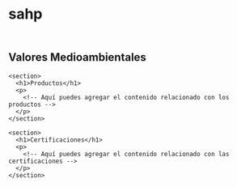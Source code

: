 # sahp
<!DOCTYPE html>
<html>
<head>
  <meta charset="UTF-8">
  <title>SAHP Packaging</title>
  <link rel="stylesheet" href="{{ url_for('static', filename='styles.css') }}">
</head>
<body>
  <!-- Encabezado de la página -->
  <header>
    <nav>
      <!-- Aquí puedes agregar el menú de navegación -->
    </nav>
  </header>

  <!-- Contenido principal de la página -->
  <main>
    <section>
      <h1>Valores Medioambientales</h1>
      <p>
        <!-- Aquí puedes agregar el contenido relacionado con los valores medioambientales -->
      </p>
    </section>

    <section>
      <h1>Productos</h1>
      <p>
        <!-- Aquí puedes agregar el contenido relacionado con los productos -->
      </p>
    </section>

    <section>
      <h1>Certificaciones</h1>
      <p>
        <!-- Aquí puedes agregar el contenido relacionado con las certificaciones -->
      </p>
    </section>
  </main>

  <!-- Pie de página -->
  <footer>
    <p>
      <!-- Aquí puedes agregar el contenido del pie de página, como información de contacto -->
    </p>
  </footer>

  <script src="{{ url_for('static', filename='script.js') }}"></script>
</body>
</html>
